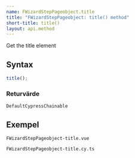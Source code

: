 ```yaml
---
name: FWizardStepPageobject.title
title: "FWizardStepPageobject: title() method"
short-title: title()
layout: api.method
---
```


Get the title element

## Syntax

```ts nocompile nolint
title();
```

### Returvärde

`DefaultCypressChainable`

## Exempel

```import static
FWizardStepPageobject-title.vue
```

```import
FWizardStepPageobject-title.cy.ts
```

